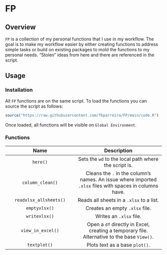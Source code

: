 # FP

## Overview

`FP` is a collection of my personal functions that I use in my workflow.
The goal is to make my workflow easier by either creating functions to
address simple tasks or build on existing packages to mold the functions
to my personal needs. “Stolen” ideas from here and there are referenced
in the script.

## Usage

### Installation

All `FP` functions are on the same script. To load the functions you can
source the script as follows:

``` r
source("https://raw.githubusercontent.com/fbparreira/FP/main/code.R")
```

Once loaded, all functions will be visible on `Global Environment`.

### Functions

<table>
<colgroup>
<col style="width: 44%" />
<col style="width: 55%" />
</colgroup>
<thead>
<tr class="header">
<th style="text-align: center;"><strong>Name</strong></th>
<th style="text-align: center;"><strong>Description</strong></th>
</tr>
</thead>
<tbody>
<tr class="odd">
<td style="text-align: center;"><code>here()</code></td>
<td style="text-align: center;">Sets the <code>wd</code> to the local
path where the script is.</td>
</tr>
<tr class="even">
<td style="text-align: center;"><code>column_clean()</code></td>
<td style="text-align: center;">Cleans the <code>.</code> in the
column’s names. An issue where imported <code>.xlsx</code> files with
spaces in columns have.</td>
</tr>
<tr class="odd">
<td style="text-align: center;"><code>readxlsx_allsheets()</code></td>
<td style="text-align: center;">Reads all sheets in a <code>.xlsx</code>
to a list.</td>
</tr>
<tr class="even">
<td style="text-align: center;"><code>emptyxlsx()</code></td>
<td style="text-align: center;">Creates an empty <code>.xlsx</code>
file.</td>
</tr>
<tr class="odd">
<td style="text-align: center;"><code>writexlsx()</code></td>
<td style="text-align: center;">Writes an <code>.xlsx</code> file.</td>
</tr>
<tr class="even">
<td style="text-align: center;"><code>view_in_excel()</code></td>
<td style="text-align: center;">Open a <code>df</code> directly in
Excel, creating a temporary file. Alternative to the base
<code>View()</code>.</td>
</tr>
<tr class="odd">
<td style="text-align: center;"><code>textplot()</code></td>
<td style="text-align: center;">Plots text as a base
<code>plot()</code>.</td>
</tr>
</tbody>
</table>
